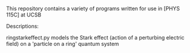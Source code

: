 This repository contains a variety of programs written for use
in [PHYS 115C] at UCSB

Descriptions:

ringstarkeffect.py models the Stark effect (action of a perturbing electric field)
on a 'particle on a ring' quantum system
